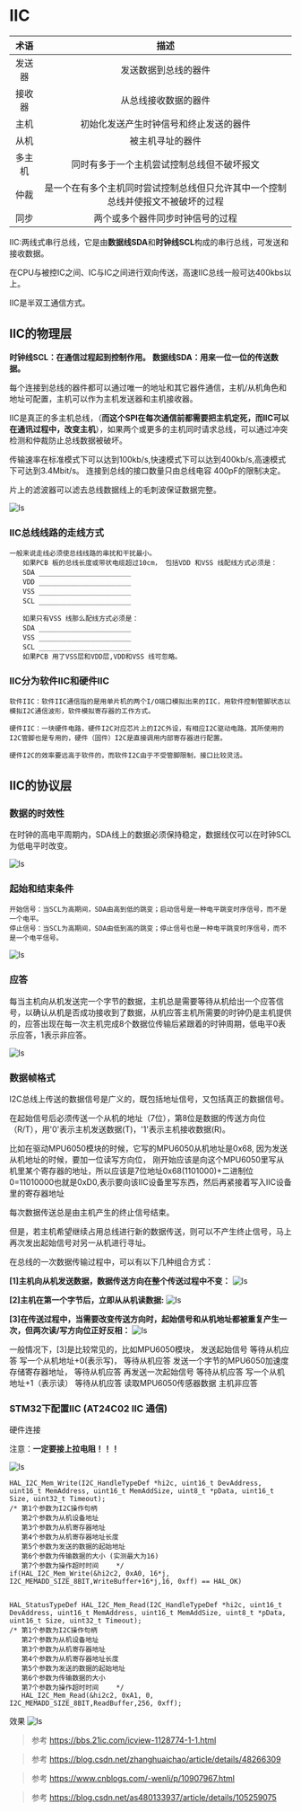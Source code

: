 
# IIC

术语|描述
:--:|:--:
发送器|发送数据到总线的器件
接收器|从总线接收数据的器件
主机|初始化发送产生时钟信号和终止发送的器件
从机|被主机寻址的器件
多主机| 同时有多于一个主机尝试控制总线但不破坏报文
仲裁|是一个在有多个主机同时尝试控制总线但只允许其中一个控制总线并使报文不被破坏的过程
同步|两个或多个器件同步时钟信号的过程

IIC:两线式串行总线，它是由**数据线SDA**和**时钟线SCL**构成的串行总线，可发送和接收数据。

在CPU与被控IC之间、IC与IC之间进行双向传送，高速IIC总线一般可达400kbs以上。

IIC是半双工通信方式。

## IIC的物理层

**时钟线SCL：在通信过程起到控制作用。**
**数据线SDA：用来一位一位的传送数据。**

每个连接到总线的器件都可以通过唯一的地址和其它器件通信，主机/从机角色和地址可配置，主机可以作为主机发送器和主机接收器。

IIC是真正的多主机总线，（**而这个SPI在每次通信前都需要把主机定死，而IIC可以在通讯过程中，改变主机**），如果两个或更多的主机同时请求总线，可以通过冲突检测和仲裁防止总线数据被破坏。

传输速率在标准模式下可以达到100kb/s,快速模式下可以达到400kb/s,高速模式下可达到3.4Mbit/s。 连接到总线的接口数量只由总线电容 400pF的限制决定。

片上的滤波器可以滤去总线数据线上的毛刺波保证数据完整。


![ls](image/IIC1.png)

### IIC总线线路的走线方式
```
一般来说走线必须使总线线路的串扰和干扰最小。
　　如果PCB 板的总线长度或带状电缆超过10cm， 包括VDD 和VSS 线配线方式必须是：
　　SDA _______________________
　　VDD _______________________
　　VSS _______________________
　　SCL _______________________

　　如果只有VSS 线那么配线方式必须是：
　　SDA _______________________
　　VSS _______________________
　　SCL _______________________
　　如果PCB 用了VSS层和VDD层,VDD和VSS 线可忽略。
```
### IIC分为软件IIC和硬件IIC

```
软件IIC：软件IIC通信指的是用单片机的两个I/O端口模拟出来的IIC，用软件控制管脚状态以模拟I2C通信波形，软件模拟寄存器的工作方式。

硬件IIC：一块硬件电路，硬件I2C对应芯片上的I2C外设，有相应I2C驱动电路，其所使用的I2C管脚也是专用的，硬件（固件）I2C是直接调用内部寄存器进行配置。

硬件I2C的效率要远高于软件的，而软件I2C由于不受管脚限制，接口比较灵活。
```


## IIC的协议层

### 数据的时效性
  在时钟的高电平周期内，SDA线上的数据必须保持稳定，数据线仅可以在时钟SCL为低电平时改变。

![ls](image/IIC2.png)

### 起始和结束条件

```
开始信号：当SCL为高期间，SDA由高到低的跳变；启动信号是一种电平跳变时序信号，而不是一个电平。
停止信号：当SCL为高期间，SDA由低到高的跳变；停止信号也是一种电平跳变时序信号，而不是一个电平信号。
```
![ls](image/IIC3.png)

### 应答

每当主机向从机发送完一个字节的数据，主机总是需要等待从机给出一个应答信号，以确认从机是否成功接收到了数据，从机应答主机所需要的时钟仍是主机提供的，应答出现在每一次主机完成8个数据位传输后紧跟着的时钟周期，低电平0表示应答，1表示非应答。

![ls](image/IIC4.png)

### 数据帧格式

I2C总线上传送的数据信号是广义的，既包括地址信号，又包括真正的数据信号。

在起始信号后必须传送一个从机的地址（7位），第8位是数据的传送方向位（R/T），用'0'表示主机发送数据(T)，'1'表示主机接收数据(R)。


比如在驱动MPU6050模块的时候，它写的MPU6050从机地址是0x68,
因为发送从机地址的时候，要加一位读写方向位，
刚开始应该是向这个MPU6050里写从机里某个寄存器的地址，所以应该是7位地址0x68(1101000)+二进制位0=11010000也就是0xD0,表示要向该IIC设备里写东西，然后再紧接着写入IIC设备里的寄存器地址

每次数据传送总是由主机产生的终止信号结束。

但是，若主机希望继续占用总线进行新的数据传送，则可以不产生终止信号，马上再次发出起始信号对另一从机进行寻址。

在总线的一次数据传输过程中，可以有以下几种组合方式：

**[1]主机向从机发送数据，数据传送方向在整个传送过程中不变：**
![ls](image/IIC5.png)

**[2]主机在第一个字节后，立即从从机读数据:**
![ls](image/IIC6.png)

**[3]在传送过程中，当需要改变传送方向时，起始信号和从机地址都被重复产生一次，但两次读/写方向位正好反相：**
![ls](image/IIC7.png)



一般情况下，[3]是比较常见的，比如MPU6050模块，
发送起始信号
等待从机应答
写一个从机地址+0(表示写)，
等待从机应答
发送一个字节的MPU6050加速度存储寄存器地址，
等待从机应答
再发送一次起始信号
等待从机应答
写一个从机地址+1（表示读）
等待从机应答
读取MPU6050传感器数据
主机非应答


### STM32下配置IIC (AT24C02 IIC 通信)

硬件连接

注意：**一定要接上拉电阻！！！**

![ls](image/IIC9.png)

```
HAL_I2C_Mem_Write(I2C_HandleTypeDef *hi2c, uint16_t DevAddress, uint16_t MemAddress, uint16_t MemAddSize, uint8_t *pData, uint16_t Size, uint32_t Timeout);
/* 第1个参数为I2C操作句柄
   第2个参数为从机设备地址
   第3个参数为从机寄存器地址
   第4个参数为从机寄存器地址长度
   第5个参数为发送的数据的起始地址
   第6个参数为传输数据的大小 (实测最大为16)
   第7个参数为操作超时时间 　　*/
if(HAL_I2C_Mem_Write(&hi2c2, 0xA0, 16*j, I2C_MEMADD_SIZE_8BIT,WriteBuffer+16*j,16, 0xff) == HAL_OK)
```

```

HAL_StatusTypeDef HAL_I2C_Mem_Read(I2C_HandleTypeDef *hi2c, uint16_t DevAddress, uint16_t MemAddress, uint16_t MemAddSize, uint8_t *pData, uint16_t Size, uint32_t Timeout);
/* 第1个参数为I2C操作句柄
   第2个参数为从机设备地址
   第3个参数为从机寄存器地址
   第4个参数为从机寄存器地址长度
   第5个参数为发送的数据的起始地址
   第6个参数为传输数据的大小
   第7个参数为操作超时时间 　　*/
   HAL_I2C_Mem_Read(&hi2c2, 0xA1, 0, I2C_MEMADD_SIZE_8BIT,ReadBuffer,256, 0xff);
```
效果
![ls](image/IIC8.png)

>参考 https://bbs.21ic.com/icview-1128774-1-1.html

>参考 https://blog.csdn.net/zhanghuaichao/article/details/48266309

>参考 https://www.cnblogs.com/-wenli/p/10907967.html

>参考 https://blog.csdn.net/as480133937/article/details/105259075
